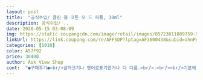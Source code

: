 ```yaml
---
layout: post 
title:  "공식수입/ 클린 웜 코튼 오 드 퍼퓸, 30ml" 
description: 공식수입/ ..
date: 2020-05-15 03:08:09 
img: https://static.coupangcdn.com/image/retail/images/85723011089759-97eea968-c0bf-4067-824f-070ff9c27745.jpg 
linkUrl: https://link.coupang.com/re/AFFSDP?lptag=AF3600438&subid=ahnPublicAsk&pageKey=1487389562&itemId=2553883803&vendorItemId=3000089833&traceid=V0-113-ea23844f40a7a89a 
categories: [1010] 
color: A57F92 
price: 30400 
author: Ask View Shop 
cont:  "●구매후기●<br/>글자크기나 영어로표기한거나 다 다름.<br/>.<br/><br/>기분에 따라 향수 바꿔서 뿌리는 편인데<br/>냄새 좋아요 섬유유연제같은 깨끗한 향이라 자연스럽고 봄에 뿌리기 좋아요<br/>올영에서 사려고 보면 매번 재고가 없더라구요<br/>요즘 좀 이 향이 끌리더라구요<br/>우연히 쿠팡에서 발견해서 구매해 잘 쓰고 있어요<br/>이전에 쓰던거 공병있어서 비교해봤더니.<br/><br/>제가 이전에 쓰던 거랑 달라요ㅜ향도 묘하게 다르고<br/>진한거 안좋아하시는 분들은 잘 조절해서 쓰는게 좋을 듯해여<br/>한번 뿌려도 처음엔 좀 진해서<br/>" 
---
```

